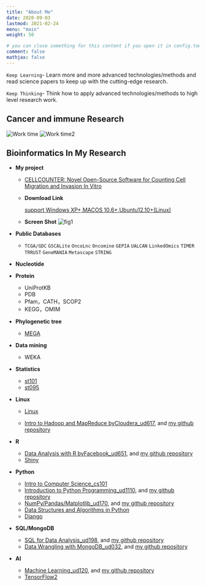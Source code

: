```yaml
---
title: "About Me"
date: 2020-09-03 
lastmod: 2021-02-24
menu: "main"
weight: 50

# you can close something for this content if you open it in config.toml.
comment: false
mathjax: false
---
```


`Keep Learning`- Learn more and more advanced technologies/methods and read science papers to keep up with the cutting-edge research.

`Keep Thinking`- Think how to apply advanced technologies/methods to high level research work.

<!--more-->

## Cancer and immune Research

![Work time](a11.png) 
![Work time2](a0.png)

## Bioinformatics In My Research

- **My project**

  - [CELLCOUNTER: Novel Open-Source Software for Counting Cell Migration and Invasion In Vitro](http://dx.doi.org/10.1155/2014/863564)

  - **Download Link**

    [support Windows XP+,MACOS 10.6+,Ubuntu12.10+(Linux)](https://bitbucket.org/linora/cellcounter/downloads)
  
  - **Screen Shot**
    ![fig1](fig1.png)

- **Public Databases**
  - `TCGA/GDC` `GSCALite` `OncoLnc` `Oncomine` `GEPIA` `UALCAN` `LinkedOmics` `TIMER` `TRRUST` `GeneMANIA` `Metascape` `STRING`

- **Nucleotide**

- **Protein**
  - UniProtKB
  - PDB
  - Pfam，CATH，SCOP2
  - KEGG，OMIM

- **Phylogenetic tree**
  - [MEGA](https://www.megasoftware.net/)

- **Data mining**
  - WEKA

- **Statistics**
  - [st101](https://www.udacity.com/course/intro-to-statistics--st101) 
  - [st095](https://www.udacity.com/course/statistics--st095)

- **Linux** 
  - [Linux](https://github.com/xiaonilee/Bioinformatics_Linux)

  - [Intro to Hadoop and MapReduce byCloudera_ud617](https://www.udacity.com/course/intro-to-hadoop-and-mapreduce--ud617), and [my github repository](https://github.com/xiaonilee/Intro_to_Hadoop_and_MapReduce_byCloudera_ud617)

- **R**
  - [Data Analysis with R byFacebook_ud651](https://www.udacity.com/course/data-analysis-with-r--ud651), and [my github repository](https://github.com/xiaonilee/Data_Analysis_with_R_byFacebook_ud651) 
  - [Shiny](/post/shiny01/)

- **Python**

  - [Intro to Computer Science_cs101](https://github.com/xiaonilee/Intro_to_Computer_Science_CS101) 
  - [Introduction to Python Programming_ud1110](https://www.udacity.com/course/introduction-to-python--ud1110), and [my github repository](https://github.com/xiaonilee/Introduction_to_Python_Programming_ud1110)  
  - [NumPy/Pandas/Matplotlib_ud170](https://www.udacity.com/course/intro-to-data-analysis--ud170), and [my github repository](https://github.com/xiaonilee/Intro_To_Data_Analysis_ud170_b) 
  - [Data Structures and Algorithms in Python](https://github.com/xiaonilee/Data_Structures_and_Algorithms_in_Python)
  - [Django](https://github.com/xiaonilee/Django-Learn)

- **SQL/MongoDB**
  - [SQL for Data Analysis_ud198](https://www.udacity.com/course/sql-for-data-analysis--ud198), and [my github repository](https://github.com/xiaonilee/SQL_for_Data_Analysis_ud198)
  - [Data Wrangling with MongoDB_ud032](https://www.udacity.com/course/data-wrangling-with-mongodb--ud032), and [my github repository](https://github.com/xiaonilee/Data_Wrangling_with_MongoDB_byMongoDB)

- **AI**
  - [Machine Learning_ud120](https://www.udacity.com/course/intro-to-machine-learning--ud120), and [my github repository](https://github.com/xiaonilee/Introduction_To_Machine_Learning_ud120) 
  - [TensorFlow2](/post/tensorflow2/)

